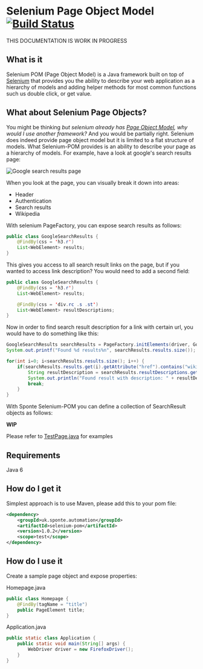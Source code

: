 # Selenium Page Object Model [![Build Status](https://travis-ci.org/sponte/selenium-pom.svg?branch=develop)](https://travis-ci.org/sponte/selenium-pom) #

THIS DOCUMENTATION IS WORK IN PROGRESS

## What is it ##

Selenium POM (Page Object Model) is a Java framework built on top of [Selenium](https://github.com/SeleniumHQ/selenium) that provides you the ability to describe your web application as a hierarchy of models and adding helper methods for most common functions such us double click, or get value.

## What about Selenium Page Objects? ##

You might be thinking _but selenium already has [Page Object Model](https://code.google.com/p/selenium/wiki/PageObjects), why would I use another framework?_ And you would be partially right. Selenium does indeed provide page object model but it is limited to a flat structure of models. What Selenium-POM provides is an ability to describe your page as a hierarchy of models. For example, have a look at google's search results page:

![Google search results page](https://cdn.pbrd.co/images/8mWndwr.png)

When you look at the page, you can visually break it down into areas:

- Header
- Authentication
- Search results
- Wikipedia

With selenium PageFactory, you can expose search results as follows:

```java
public class GoogleSearchResults {
    @FindBy(css = 'h3.r')
    List<WebElement> results;
}
```

This gives you access to all search result links on the page, but if you wanted to access link description? You would need to add a second field:

```java
public class GoogleSearchResults {
    @FindBy(css = 'h3.r')
    List<WebElement> results;

    @FindBy(css = 'div.rc .s .st')
    List<WebElement> resultDescriptions;
}
```

Now in order to find search result description for a link with certain url, you would have to do something like this:

```java
GoogleSearchResults searchResults = PageFactory.initElements(driver, GoogleSearchResults.class);
System.out.printf("Found %d results%n", searchResults.results.size());

for(int i=0; i<searchResults.results.size(); i++) {
    if(searchResults.results.get(i).getAttribute("href").contains("wikipedia")) {
        String resultDescription = searchResults.resultDescriptions.get(i).getText();
        System.out.println("Found result with description: " + resultDescription);
        break;
    }
}
```

With Sponte Selenium-POM you can define a collection of SearchResult objects as follows:

**WIP**

Please refer to [TestPage.java](src/test/java/uk/sponte/automation/seleniumpom/testobjects/pages/TestPage.java) for examples

## Requirements ##

Java 6

## How do I get it ##

Simplest approach is to use Maven, please add this to your pom file:

```xml
<dependency>
    <groupId>uk.sponte.automation</groupId>
    <artifactId>selenium-pom</artifactId>
    <version>1.0.2</version>
    <scope>test</scope>
</dependency>
```

## How do I use it ##

Create a sample page object and expose properties:

Homepage.java

```java
public class Homepage {
    @FindBy(tagName = "title")
    public PageElement title;
}
```

Application.java

```java
public static class Application {
    public static void main(String[] args) {
        WebDriver driver = new FirefoxDriver();
    }
}
```
